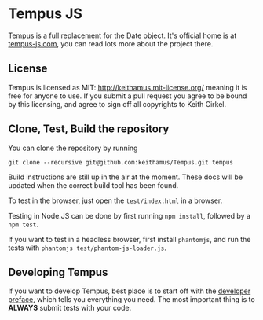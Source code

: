 # Tempus JS

Tempus is a full replacement for the Date object. It's official home is at 
[tempus-js.com](http://tempus-js.com), you can read lots more about the project
there.

## License

Tempus is licensed as MIT: http://keithamus.mit-license.org/ meaning it is free
for anyone to use. If you submit a pull request you agree to be bound by this
licensing, and agree to sign off all copyrights to Keith Cirkel.

## Clone, Test, Build the repository

You can clone the repository by running 

```
git clone --recursive git@github.com:keithamus/Tempus.git tempus
```

Build instructions are still up in the air at the moment. These docs will be 
updated when the correct build tool has been found.

To test in the browser, just open the `test/index.html` in a browser.

Testing in Node.JS can be done by first running `npm install`, followed by a 
`npm test`.

If you want to test in a headless browser, first install `phantomjs`, and run 
the tests with `phantomjs test/phantom-js-loader.js`.

## Developing Tempus

If you want to develop Tempus, best place is to start off with the [developer 
preface](http://tempus-js.com/docs/developer-preface), which tells you 
everything you need. The most important thing is to __ALWAYS__ submit tests with
your code.